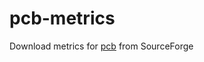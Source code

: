 # pcb-metrics

Download metrics for [pcb](https://sourceforge.net/projects/pcb/files/?source=navbar) from SourceForge
